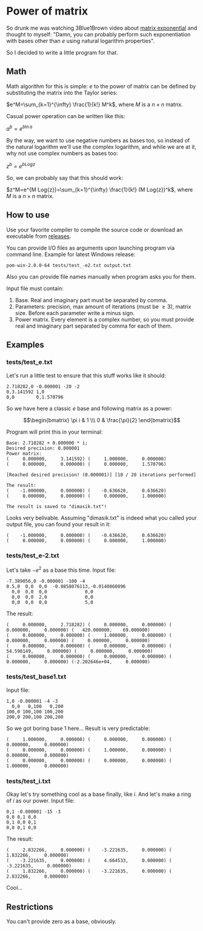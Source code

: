 # Power of matrix
So drunk me was watching 3Blue1Brown video about [matrix exponential](https://youtu.be/O85OWBJ2ayo) and thought to myself: "Damn, you can probably perform such exponentiation with bases other than $e$ using natural logarithm properties".

So I decided to write a little program for that.

## Math
Math algorithm for this is simple:
$e$ to the power of matrix can be defined by substituting the matrix into the Taylor series:

$e^M=\sum_{k=1}^{\infty} \frac{1}{k!} M^k$, where $M$ is a $n \times n$ matrix.

Casual power operation can be written like this:

$a^b=e^{b \ln{a}}$

By the way, we want to use negative numbers as bases too, so instead of the natural logarithm we'll use the complex logarithm, and while we are at it, why not use complex numbers as bases too:

$z^b=e^{b Log{z}}$

So, we can probably say that this should work:

$z^M=e^{M Log{z}}=\sum_{k=1}^{\infty} \frac{1}{k!} (M Log{z})^k$, where $M$ is a $n \times n$ matrix.

## How to use
Use your favorite compiler to compile the source code or download an executable from [releases](https://github.com/sashokdimasik/pow-of-matrix/releases).

You can provide I/O files as arguments upon launching program via command line. Example for latest Windows release:

```
pom-win-2.0.0-64 tests/test_-e2.txt output.txt
```

Also you can provide file names manually when program asks you for them.

Input file must contain:

1. Base. Real and imaginary part must be separated by comma.
2. Parameters: precision, max amount of iterations (must be $\ge 3$), matrix size. Before each parameter write a minus sign.
3. Power matrix. Every element is a complex number, so you must provide real and imaginary part separated by comma for each of them.

## Examples

### tests/test_e.txt

Let's run a little test to ensure that this stuff works like it should:

```
2.718282,0 -0.000001 -20 -2
0,3.141592 1,0
0,0        0,1.570796
```

So we have here a classic $e$ base and following matrix as a power:

$$\begin{bmatrix}
\pi i & 1 \\\
0       & \frac{\pi}{2}
\end{bmatrix}$$

Program will print this in your terminal:

```
Base: 2.718282 + 0.000000 * i;
Desired precision: 0.000001
Power matrix:
(     0.000000,     3.141592) (     1.000000,     0.000000) 
(     0.000000,     0.000000) (     0.000000,     1.570796) 

[Reached desired precision! (0.000001)] [18 / 20 iterations performed]

The result:
(    -1.000000,     0.000000) (    -0.636620,     0.636620) 
(     0.000000,     0.000000) (     0.000000,     1.000000) 

The result is saved to "dimasik.txt"!
```

Looks very belivable. Assuming "dimasik.txt" is indeed what you called your output file, you can found your result in it:

```
(    -1.000000,     0.000000) (    -0.636620,     0.636620) 
(     0.000000,     0.000000) (     0.000000,     1.000000) 
```

### tests/test_e-2.txt

Let's take $-e^2$ as a base this time. Input file:

```
-7.389056,0 -0.000001 -100 -4
0.5,0  0,0  0,0  -0.0858076113,-0.0140860896
  0,0  0,0  0,0              0,0
  0,0  0,0  2,0              0,0
  0,0  0,0  0,0              5,0
```

The result:

```
(     0.000000,     2.718282) (     0.000000,     0.000000) (     0.000000,     0.000000) (   420.000000,    69.000000) 
(     0.000000,     0.000000) (     1.000000,     0.000000) (     0.000000,     0.000000) (     0.000000,     0.000000) 
(     0.000000,     0.000000) (     0.000000,     0.000000) (    54.598149,     0.000000) (     0.000000,     0.000000) 
(     0.000000,     0.000000) (     0.000000,     0.000000) (     0.000000,     0.000000) (-2.202646e+04,     0.000000) 
```

### tests/test_base1.txt

Input file:

```
1,0 -0.000001 -4 -3
  0,0   0,100   0,200
100,0 100,100 100,200
200,0 200,100 200,200
```

So we got boring base 1 here... Result is very predictable:

```
(     1.000000,     0.000000) (     0.000000,     0.000000) (     0.000000,     0.000000) 
(     0.000000,     0.000000) (     1.000000,     0.000000) (     0.000000,     0.000000) 
(     0.000000,     0.000000) (     0.000000,     0.000000) (     1.000000,     0.000000) 
```

### tests/test_i.txt

Okay let's try something cool as a base finally, like $i$. And let's make a ring of $i$ as our power.
Input file:

```
0,1 -0.000001 -15 -3
0,0 0,1 0,0
0,1 0,0 0,1
0,0 0,1 0,0
```

The result:
```
(     2.832266,     0.000000) (    -3.221635,     0.000000) (     1.832266,     0.000000) 
(    -3.221635,     0.000000) (     4.664533,     0.000000) (    -3.221635,     0.000000) 
(     1.832266,     0.000000) (    -3.221635,     0.000000) (     2.832266,     0.000000) 
```

Cool...

## Restrictions
You can't provide zero as a base, obviously.
